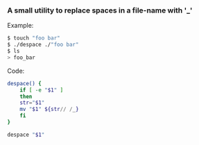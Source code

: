 ### A small utility to replace spaces in a file-name with '_' 


Example:

```bash
$ touch "foo bar"
$ ./despace ./"foo bar"
$ ls
> foo_bar
```

Code:

```bash
despace() {
    if [ -e "$1" ]
    then 
	str="$1"
	mv "$1" ${str// /_}
    fi
}

despace "$1"
```